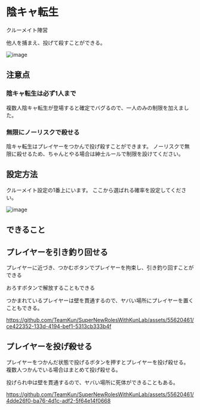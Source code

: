 # 陰キャ転生

クルーメイト陣営

他人を捕まえ、投げて殺すことができる。

![image](https://github.com/TeamKun/SuperNewRolesWithKunLab/assets/55620461/cb95f0af-e1dd-48dd-b33f-b54ac4164ddf)


## 注意点
### 陰キャ転生は必ず1人まで

複数人陰キャ転生が登場すると確定でバグるので、一人のみの制限を加えました。

### 無限にノーリスクで殺せる
陰キャ転生はプレイヤーをつかんで投げ殺すことができます。
ノーリスクで無限に殺せるため、ちゃんとやる場合は紳士ルールで制限を設けてください。

## 設定方法

クルーメイト設定の1番上にいます。
ここから選ばれる確率を設定してください。

![image](https://github.com/TeamKun/SuperNewRolesWithKunLab/assets/55620461/2a8e1715-6321-4cb5-bdb5-0fd86a1a2300)


## できること
## プレイヤーを引き釣り回せる
プレイヤーに近づき、つかむボタンでプレイヤーを拘束し、引き釣り回すことができる

おろすボタンで解放することもできる

つかまれているプレイヤーは壁を貫通するので、ヤバい場所にプレイヤーを置くこともできる。


https://github.com/TeamKun/SuperNewRolesWithKunLab/assets/55620461/ce422352-133d-4194-bef1-5313cb333b4f


## プレイヤーを投げ殺せる
プレイヤーをつかんだ状態で投げるボタンを押すとプレイヤーを投げ殺せる。
複数人つかんでいる場合はまとめて投げ殺せる。

投げられ中は壁を貫通するので、ヤバい場所に死体ができることもある。

https://github.com/TeamKun/SuperNewRolesWithKunLab/assets/55620461/4dde26f0-ba76-4d1c-adf2-5f64e14f0668





